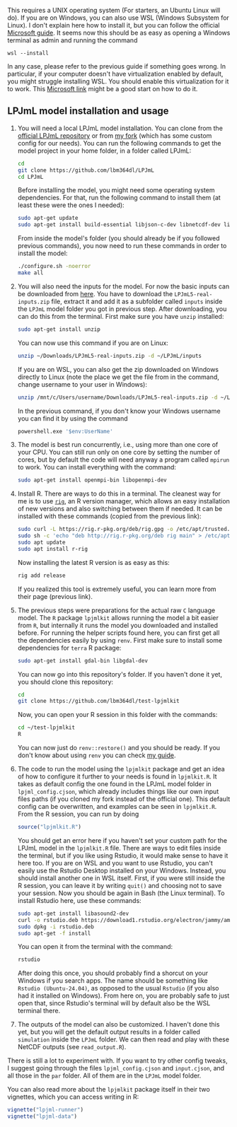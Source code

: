 This requires a UNIX operating system (For starters, an Ubuntu Linux will do).
If you are on Windows, you can also use WSL (Windows Subsystem for Linux).
I don't explain here how to install it, but you can follow the official
[Microsoft guide](https://learn.microsoft.com/en-us/windows/wsl/install).
It seems now this should be as easy as opening a Windows terminal as admin
and running the command 
```
wsl --install
```
In any case, please refer to the previous guide if something goes wrong.
In particular, if your computer doesn't have virtualization enabled by
default, you might struggle installing WSL. You should enable this
virtualization for it to work. This [Microsoft link](
https://support.microsoft.com/en-us/windows/enable-virtualization-on-windows-c5578302-6e43-4b4b-a449-8ced115f58e1
) might be a good start on how to do it.

## LPJmL model installation and usage

1. You will need a local LPJmL model installation. You can clone from the
    [official LPJmL repository](https://github.com/PIK-LPJmL/LPJmL) or from
    [my fork](https://github.com/lbm364dl/LPJmL) (which has some custom config
    for our needs). You can run the following commands to get the model project
    in your home folder, in a folder called LPJmL:
    ```bash
    cd
    git clone https://github.com/lbm364dl/LPJmL
    cd LPJmL
    ```
    Before installing the model, you might need some operating system
    dependencies. For that, run the following command to install them (at
    least these were the ones I needed):
    ```bash
    sudo apt-get update
    sudo apt-get install build-essential libjson-c-dev libnetcdf-dev libudunits2-dev
    ```
    From inside the model's folder (you should already be if you followed
    previous commands), you now need to run these commands in order to install
    the model:
    ```bash
    ./configure.sh -noerror
    make all
    ```

2. You will also need the inputs for the model. For now the basic inputs
    can be downloaded from
    [here](https://saco.csic.es/s/nrJ3JGPZyZeQMW8?path=%2FData).
    You have to download the `LPJmL5-real-inputs.zip` file, extract it and
    add it as a subfolder called `inputs` inside the `LPJmL` model folder you
    got in previous step. After downloading, you can do this from the terminal.
    First make sure you have `unzip` installed:
    ```bash
    sudo apt-get install unzip
    ```
    You can now use this command if you are on Linux:
    ```bash
    unzip ~/Downloads/LPJmL5-real-inputs.zip -d ~/LPJmL/inputs
    ```
    If you are on WSL, you can also get the zip downloaded on Windows directly
    to Linux (note the place we get the file from in the command, change
    username to your user in Windows):
    ```bash
    unzip /mnt/c/Users/username/Downloads/LPJmL5-real-inputs.zip -d ~/LPJmL/inputs
    ```
    In the previous command, if you don't know your Windows username you can
    find it by using the command
    ```bash
    powershell.exe '$env:UserName'
    ```

3. The model is best run concurrently, i.e., using more than one core
    of your CPU. You can still run only on one core by setting the number of
    cores, but by default the code will need anyway a program called `mpirun`
    to work. You can install everything with the command:
    ```bash
    sudo apt-get install openmpi-bin libopenmpi-dev
    ```

4. Install R. There are ways to do this in a terminal. The cleanest way for
    me is to use [`rig`](https://github.com/r-lib/rig), an R version manager,
    which allows an easy installation of new versions and also switching
    between them if needed. It can be installed with these commands (copied
    from the previous link):
    ```bash
    sudo curl -L https://rig.r-pkg.org/deb/rig.gpg -o /etc/apt/trusted.gpg.d/rig.gpg
    sudo sh -c 'echo "deb http://rig.r-pkg.org/deb rig main" > /etc/apt/sources.list.d/rig.list'
    sudo apt update
    sudo apt install r-rig
    ```
    Now installing the latest R version is as easy as this:
    ```bash
    rig add release
    ```
    If you realized this tool is extremely useful, you can learn more from
    their page (previous link).

5. The previous steps were preparations for the actual raw `C` language model.
    The `R` package `lpjmlkit` allows running the model a bit easier from `R`,
    but internally it runs the model you downloaded and installed before. For
    running the helper scripts found here, you can first get all the
    dependencies easily by using `renv`. First make sure to install some
    dependencies for `terra` R package:
    ```bash
    sudo apt-get install gdal-bin libgdal-dev
    ```
    You can now go into this repository's folder. If you haven't done it yet,
    you should clone this repository:
    ```bash
    cd
    git clone https://github.com/lbm364dl/test-lpjmlkit
    ```
    Now, you can open your R session in this folder with the commands:
    ```bash
    cd ~/test-lpjmlkit
    R
    ```
    You can now just do `renv::restore()` and you should be ready. If you
    don't know about using `renv` you can check
    [my guide](https://eduaguilera.github.io/WHEP/articles/workflow-intro.html#virtual-environments-with-renv).

6. The code to run the model using the `lpjmlkit` package and get an idea of
    how to configure it further to your needs is found in `lpjmlkit.R`. It
    takes as default config the one found in the LPJmL model folder in
    `lpjml_config.cjson`, which already includes things like our own input
    files paths (if you cloned my fork instead of the official one). This
    default config can be overwritten, and examples can be seen in
    `lpjmlkit.R`. From the R session, you can run by doing
    ```r
    source("lpjmlkit.R")
    ```
    You should get an error here if you haven't set your custom path for the
    LPJmL model in the `lpjmlkit.R` file. There are ways to edit files inside
    the terminal, but if you like using Rstudio, it would make sense to have
    it here too. If you are on WSL and you want to use Rstudio, you can't
    easily use the Rstudio Desktop installed on your Windows. Instead, you
    should install another one in WSL itself. First, if you were still inside
    the R session, you can leave it by writing `quit()` and choosing not to
    save your session. Now you should be again in Bash (the Linux terminal).
    To install Rstudio here, use these commands:
    ```bash
    sudo apt-get install libasound2-dev
    curl -o rstudio.deb https://download1.rstudio.org/electron/jammy/amd64/rstudio-2025.05.0-496-amd64.deb
    sudo dpkg -i rstudio.deb
    sudo apt-get -f install
    ```
    You can open it from the terminal with the command:
    ```bash
    rstudio
    ```
    After doing this once, you should probably find a shorcut on your Windows
    if you search apps. The name should be something like
    `Rstudio (Ubuntu-24.04)`, as opposed to the usual `Rstudio` (if you also
    had it installed on Windows). From here on, you are probably safe to just
    open that, since Rstudio's terminal will by default also be the WSL
    terminal there.

7. The outputs of the model can also be customized. I haven't done this yet, but
    you will get the default output results in a folder called `simulation` inside
    the `LPJmL` folder. We can then read and play with these NetCDF outputs (see
    `read_output.R`).

There is still a lot to experiment with. If you want to try other config tweaks,
I suggest going through the files `lpjml_config.cjson` and `input.cjson`, and
all those in the `par` folder. All of them are in the `LPJmL` model folder.

You can also read more about the `lpjmlkit` package itself in their two
vignettes, which you can access writing in R:
```r
vignette("lpjml-runner")
vignette("lpjml-data")
```
